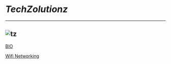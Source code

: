 # ***TechZolutionz***
---
![tz](https://futureinsight.org/wp-content/uploads/2020/01/information-technology-advances-nmjnq8z4pmcif5mnbtgrkmi63nyzzezi8xdhccnuz4.jpg)
---


[BIO](https://techzolutionz.github.io/techzolutionz.github.io/bio)

[Wifi Networking](https://techzolutionz.github.io/techzolutionz.github.io/topic)
